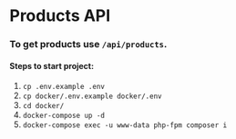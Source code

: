 # Products API

### To get products use `/api/products`.

#### Steps to start project:
1. `cp .env.example .env`
2. `cp docker/.env.example docker/.env`
3. `cd docker/`
4. `docker-compose up -d`
5. `docker-compose exec -u www-data php-fpm composer i`